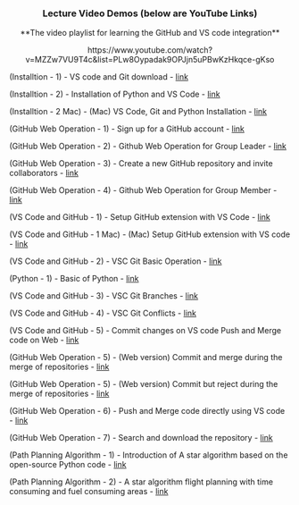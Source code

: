 
<p align="center">
  <h3 align="center">Lecture Video Demos (below are YouTube Links)</h3>
</p>


<p align="center">
**The video playlist for learning the GitHub and VS code integration**

 <p align="center">
https://www.youtube.com/watch?v=MZZw7VU9T4c&list=PLw8Oypadak9OPJjn5uPBwKzHkqce-gKso


   

  
(Installtion - 1) - VS code and Git download - [link](https://youtu.be/MZZw7VU9T4c)

(Installtion - 2) - Installation of Python and VS Code - [link](https://youtu.be/wJEZO8M2j4Q)

(Installtion - 2 Mac) - (Mac) VS Code, Git and Python Installation - [link](https://youtu.be/p-joFbfB57c)

(GitHub Web Operation - 1) - Sign up for a GitHub account - [link](https://youtu.be/djwgi6YpZWY)

(GitHub Web Operation - 2) - Github Web Operation for Group Leader - [link](https://youtu.be/xmy9UaXZqAI)

(GitHub Web Operation - 3) - Create a new GitHub repository and invite collaborators - [link](https://youtu.be/fD6x3wborEI)

(GitHub Web Operation - 4) - Github Web Operation for Group Member - [link](https://youtu.be/xVtcexks7EA)

(VS Code and GitHub - 1) - Setup GitHub extension with VS Code - [link](https://youtu.be/GXbxHbjJQDc)

(VS Code and GitHub - 1 Mac) - (Mac) Setup GitHub extension with VS code - [link](https://youtu.be/iUyr8iG1G8k)

(VS Code and GitHub - 2) - VSC Git Basic Operation - [link](https://youtu.be/juEEJkgq6fI)

(Python - 1) - Basic of Python - [link](https://youtu.be/rrexaHdRXL4)

(VS Code and GitHub - 3) - VSC Git Branches - [link](https://youtu.be/5qUDlFg5gAM)

(VS Code and GitHub - 4) - VSC Git Conflicts - [link](https://youtu.be/4JrCfXhmavg)

(VS Code and GitHub - 5) - Commit changes on VS code Push and Merge code on Web - [link](https://youtu.be/34bSuMcdHP4)

(GitHub Web Operation - 5) - (Web version) Commit and merge during the merge of repositories - [link](https://youtu.be/34bSuMcdHP4)

(GitHub Web Operation - 5) - (Web version) Commit but reject during the merge of repositories - [link](https://youtu.be/6zPyvGKE804)

(GitHub Web Operation - 6) - Push and Merge code directly using VS code - [link](https://youtu.be/dSWB5QCUdpE)

(GitHub Web Operation - 7) - Search and download the repository - [link](https://youtu.be/5rtr63yCO0c)

(Path Planning Algorithm - 1) - Introduction of A star algorithm based on the open-source Python code - [link](https://youtu.be/PRKLhcG2kB0)
   
(Path Planning Algorithm - 2) - A star algorithm flight planning with time consuming and fuel consuming areas - [link](https://youtu.be/acGz4aLrS9I)
